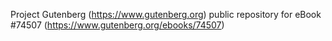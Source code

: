 Project Gutenberg (https://www.gutenberg.org) public repository for
eBook #74507 (https://www.gutenberg.org/ebooks/74507)
